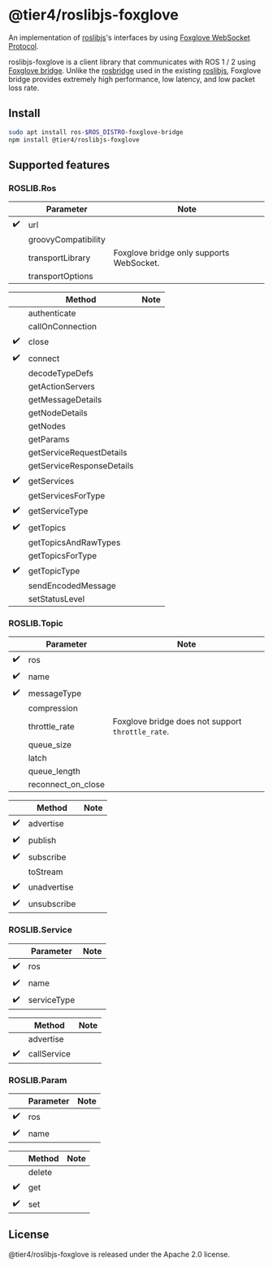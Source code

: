 # @tier4/roslibjs-foxglove

An implementation of [roslibjs](https://github.com/RobotWebTools/roslibjs)'s interfaces by using [Foxglove WebSocket Protocol](https://github.com/foxglove/ws-protocol).

roslibjs-foxglove is a client library that communicates with ROS 1 / 2 using [Foxglove bridge](https://docs.foxglove.dev/docs/connecting-to-data/ros-foxglove-bridge/). Unlike the [rosbridge](https://github.com/RobotWebTools/rosbridge_suite) used in the existing [roslibjs](https://github.com/RobotWebTools/roslibjs), Foxglove bridge provides extremely high performance, low latency, and low packet loss rate.

## Install

```bash
sudo apt install ros-$ROS_DISTRO-foxglove-bridge
npm install @tier4/roslibjs-foxglove
```

## Supported features

### ROSLIB.Ros

|                    | Parameter           | Note                                     |
| ------------------ | ------------------- | ---------------------------------------- |
| :heavy_check_mark: | url                 |                                          |
|                    | groovyCompatibility |                                          |
|                    | transportLibrary    | Foxglove bridge only supports WebSocket. |
|                    | transportOptions    |                                          |

|                    | Method                    | Note |
| ------------------ | ------------------------- | ---- |
|                    | authenticate              |      |
|                    | callOnConnection          |      |
| :heavy_check_mark: | close                     |      |
| :heavy_check_mark: | connect                   |      |
|                    | decodeTypeDefs            |      |
|                    | getActionServers          |      |
|                    | getMessageDetails         |      |
|                    | getNodeDetails            |      |
|                    | getNodes                  |      |
|                    | getParams                 |      |
|                    | getServiceRequestDetails  |      |
|                    | getServiceResponseDetails |      |
| :heavy_check_mark: | getServices               |      |
|                    | getServicesForType        |      |
| :heavy_check_mark: | getServiceType            |      |
| :heavy_check_mark: | getTopics                 |      |
|                    | getTopicsAndRawTypes      |      |
|                    | getTopicsForType          |      |
| :heavy_check_mark: | getTopicType              |      |
|                    | sendEncodedMessage        |      |
|                    | setStatusLevel            |      |

### ROSLIB.Topic

|                    | Parameter          | Note                                              |
| ------------------ | ------------------ | ------------------------------------------------- |
| :heavy_check_mark: | ros                |                                                   |
| :heavy_check_mark: | name               |                                                   |
| :heavy_check_mark: | messageType        |                                                   |
|                    | compression        |                                                   |
|                    | throttle_rate      | Foxglove bridge does not support `throttle_rate`. |
|                    | queue_size         |                                                   |
|                    | latch              |                                                   |
|                    | queue_length       |                                                   |
|                    | reconnect_on_close |                                                   |

|                    | Method      | Note |
| ------------------ | ----------- | ---- |
| :heavy_check_mark: | advertise   |      |
| :heavy_check_mark: | publish     |      |
| :heavy_check_mark: | subscribe   |      |
|                    | toStream    |      |
| :heavy_check_mark: | unadvertise |      |
| :heavy_check_mark: | unsubscribe |      |

### ROSLIB.Service

|                    | Parameter   | Note |
| ------------------ | ----------- | ---- |
| :heavy_check_mark: | ros         |      |
| :heavy_check_mark: | name        |      |
| :heavy_check_mark: | serviceType |      |

|                    | Method      | Note |
| ------------------ | ----------- | ---- |
|                    | advertise   |      |
| :heavy_check_mark: | callService |      |

### ROSLIB.Param

|                    | Parameter | Note |
| ------------------ | --------- | ---- |
| :heavy_check_mark: | ros       |      |
| :heavy_check_mark: | name      |      |

|                    | Method | Note |
| ------------------ | ------ | ---- |
|                    | delete |      |
| :heavy_check_mark: | get    |      |
| :heavy_check_mark: | set    |      |

## License

@tier4/roslibjs-foxglove is released under the Apache 2.0 license.
